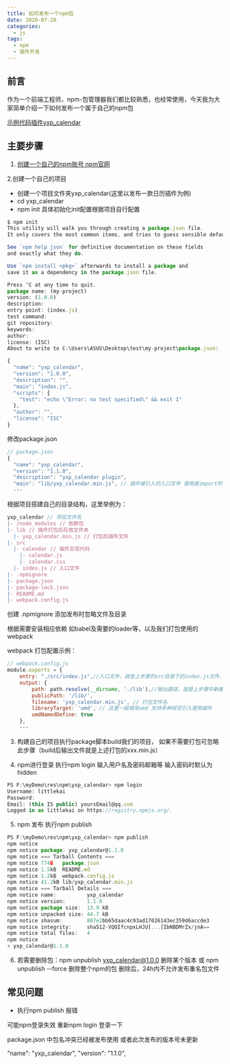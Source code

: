 ```yaml
---
title: 如何发布一个npm包
date: 2020-07-20
categories:
  - js
tags: 
  - npm
  - 插件开发
---
```




<!-- more-->

## 前言
作为一个前端工程师，npm-包管理器我们都比较熟悉，也经常使用，今天我为大家简单介绍一下如何发布一个属于自己的npm包

[示例代码插件yxp_calendar](https://github.com/xukaishan/yxp_calendar)


## 主要步骤

1. [创建一个自己的npm账号 npm官网](https://www.npmjs.com/)

2.创建一个自己的项目

- 创建一个项目文件夹yxp_calendar(这里以发布一款日历插件为例)
- cd yxp_calendar
- npm init 具体初始化init配置根据项目自行配置
```javascript
$ npm init
This utility will walk you through creating a package.json file.
It only covers the most common items, and tries to guess sensible defaults.

See `npm help json` for definitive documentation on these fields
and exactly what they do.

Use `npm install <pkg>` afterwards to install a package and
save it as a dependency in the package.json file.

Press ^C at any time to quit.
package name: (my-project)
version: (1.0.0)
description:
entry point: (index.js)
test command:
git repository:
keywords:
author:
license: (ISC)
About to write to C:\Users\ASUS\Desktop\test\my-project\package.json:

{
  "name": "yxp_calendar",
  "version": "1.0.0",
  "description": "",
  "main": "index.js",
  "scripts": {
    "test": "echo \"Error: no test specified\" && exit 1"
  },
  "author": "",
  "license": "ISC"
}
```
修改package.json
```javascript
// package.json
{
  "name": "yxp_calendar",
  "version": "1.1.0",
  "description": "yxp_calendar plugin",
  "main": "lib/yxp_calendar.min.js", // 插件被引入的入口文件 使用者import时的文件
  ···
```  

根据项目搭建自己的目录结构，这里举例为：
```javascript
yxp_calendar // 项目文件名
|- /node_modules // 依赖包
|- lib // 插件打包后存放文件夹
  |- yxp_calendar.min.js // 打包后插件文件
|- src 
  |- calendar // 插件实现代码
    |- calendar.js
    |- calendar.css
  |- index.js // 入口文件
|- .npmignore
|- package.json
|- package-lock.json
|- README.md
|- webpack.config.js
```
创建 .npmignore 添加发布时忽略文件及目录

根据需要安装相应依赖 如babel及需要的loader等，以及我们打包使用的webpack

webpack 打包配置示例：
```javascript
// webpack.config.js
module.exports = {
    entry: "./src/index.js",//入口文件，就是上步骤的src目录下的index.js文件，
    output: {
        path: path.resolve(__dirname, './lib'),//输出路径，就是上步骤中新建的dist目录，
        publicPath: '/lib/',
        filename: 'yxp_calendar.min.js', // 打包文件名
        libraryTarget: 'umd', // 这里一般填写umd 支持多种规范引入使用插件
        umdNamedDefine: true
    },
    ···
```
3. 构建自己的项目执行package脚本build我们的项目， 如果不需要打包可忽略此步骤（build后输出文件就是上述打包的xxx.min.js）

4. npm进行登录 执行npm login 输入用户名及密码邮箱等 输入密码时默认为hidden
```javascript
PS F:\myDemo\res\npm\yxp_calendar> npm login
Username: littlekai
Password:
Email: (this IS public) yoursEmail@qq.com
Logged in as littlekai on https://registry.npmjs.org/.
```
5. npm 发布 执行npm publish
```javascript
PS F:\myDemo\res\npm\yxp_calendar> npm publish
npm notice
npm notice package: yxp_calendar@1.1.0
npm notice === Tarball Contents ===
npm notice 774B   package.json
npm notice 1.5kB  README.md
npm notice 1.2kB  webpack.config.js
npm notice 41.2kB lib/yxp_calendar.min.js
npm notice === Tarball Details ===
npm notice name:          yxp_calendar
npm notice version:       1.1.0
npm notice package size:  13.9 kB
npm notice unpacked size: 44.7 kB
npm notice shasum:        807e2bb65daac4c93ad17026143ec359d6accde3
npm notice integrity:     sha512-VQOIfcnpxLHJU[...]IbNBDMrZx/jnA==
npm notice total files:   4
npm notice
+ yxp_calendar@1.1.0
```

6. 若需要删除包：npm unpublish yxp_calendar@1.0.0 删除某个版本 或 npm unpublish --force 删除整个npm的包 删除后，24h内不允许发布重名包文件

## 常见问题

- 执行npm publish 报错

可能npm登录失效 重新npm login 登录一下

package.json 中包名冲突已经被发布使用 或者此次发布的版本号未更新

  "name": "yxp_calendar",
  "version": "1.1.0",
